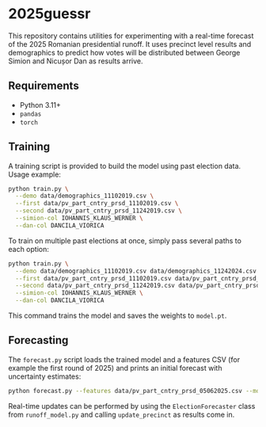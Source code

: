 # 2025guessr

This repository contains utilities for experimenting with a real-time forecast of the 2025 Romanian presidential runoff. It uses precinct level results and demographics to predict how votes will be distributed between George Simion and Nicușor Dan as results arrive.

## Requirements

- Python 3.11+
- `pandas`
- `torch`

## Training

A training script is provided to build the model using past election data. Usage example:

```bash
python train.py \
  --demo data/demographics_11102019.csv \
  --first data/pv_part_cntry_prsd_11102019.csv \
  --second data/pv_part_cntry_prsd_11242019.csv \
  --simion-col IOHANNIS_KLAUS_WERNER \
  --dan-col DANCILA_VIORICA
```

To train on multiple past elections at once, simply pass several paths to each
option:

```bash
python train.py \
  --demo data/demographics_11102019.csv data/demographics_11242024.csv \
  --first data/pv_part_cntry_prsd_11102019.csv data/pv_part_cntry_prsd_11242024.csv \
  --second data/pv_part_cntry_prsd_11242019.csv data/pv_part_cntry_prsd_11242024.csv \
  --simion-col IOHANNIS_KLAUS_WERNER \
  --dan-col DANCILA_VIORICA
```

This command trains the model and saves the weights to `model.pt`.

## Forecasting

The `forecast.py` script loads the trained model and a features CSV (for example the first round of 2025) and prints an initial forecast with uncertainty estimates:

```bash
python forecast.py --features data/pv_part_cntry_prsd_05062025.csv --model model.pt
```

Real-time updates can be performed by using the `ElectionForecaster` class from `runoff_model.py` and calling `update_precinct` as results come in.
